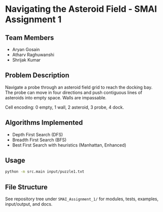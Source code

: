 # Navigating the Asteroid Field - SMAI Assignment 1

## Team Members
- Aryan Gosain
- Atharv Raghuwanshi  
- Shrijak Kumar

## Problem Description
Navigate a probe through an asteroid field grid to reach the docking bay. The probe can move in four directions and push contiguous lines of asteroids into empty space. Walls are impassable.

Cell encoding: 0 empty, 1 wall, 2 asteroid, 3 probe, 4 dock.

## Algorithms Implemented
- Depth First Search (DFS)
- Breadth First Search (BFS)
- Best First Search with heuristics (Manhattan, Enhanced)

## Usage
```bash
python -m src.main input/puzzle1.txt
```

## File Structure
See repository tree under `SMAI_Assignment_1/` for modules, tests, examples, input/output, and docs.


